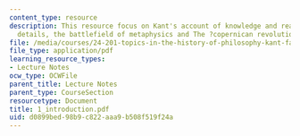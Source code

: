 ```yaml
---
content_type: resource
description: This resource focus on Kant's account of knowledge and reality, biographical
  details, the battlefield of metaphysics and The ?copernican revolution?.
file: /media/courses/24-201-topics-in-the-history-of-philosophy-kant-fall-2005/d0899bed98b9c822aaa9b508f519f24a_1_introduction.pdf
file_type: application/pdf
learning_resource_types:
- Lecture Notes
ocw_type: OCWFile
parent_title: Lecture Notes
parent_type: CourseSection
resourcetype: Document
title: 1_introduction.pdf
uid: d0899bed-98b9-c822-aaa9-b508f519f24a
---
```

